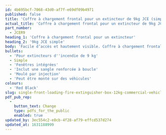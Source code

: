 ```yaml
---
id: 4b695bcf-7068-43d0-af7f-e69df09b4971
published: false
title: 'Coffre à chargement frontal pour un extincteur de 9kg JCE (simple) FS'
actual_title: 'Coffre à chargement frontal pour un extincteur de 9kg JCE (simple)'
part_number:
  - JCER9
heading_1: 'Coffre à chargement frontal pour un extincteur'
heading_2: '9kg JCE simple'
body: 'Facile d’accès et hautement visible. Coffre à chargement frontal pour un extincteur de 9kg. Conçu pour être monté sur les camions.'
bullets:
  - 'Pour extincteurs d''incendie de 9 kg'
  - Simple
  - 'Fenêtres intégrées'
  - 'Inclut une sangle renforcée à boucle'
  - 'Moulé par injection'
  - 'Peut être monté sur des véhicules'
colours:
  - 'Red Black'
slug: single-front-loading-fire-extinguisher-box-12kg-commercial-vehicle-JCE-fs
pdf_pub_rep:
  -
    button_text: Change
    type: pdfs_for_the_public
    enabled: true
updated_by: 3ec554c2-e8cb-4f28-af79-effcd537d274
updated_at: 1631188999
---
```

